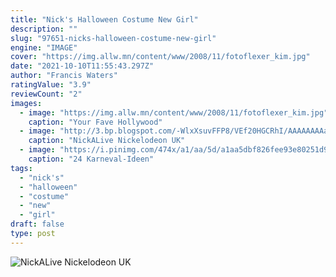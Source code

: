 ```yaml
---
title: "Nick's Halloween Costume New Girl"
description: ""
slug: "97651-nicks-halloween-costume-new-girl"
engine: "IMAGE"
cover: "https://img.allw.mn/content/www/2008/11/fotoflexer_kim.jpg"
date: "2021-10-10T11:55:43.297Z"
author: "Francis Waters"
ratingValue: "3.9"
reviewCount: "2"
images:
  - image: "https://img.allw.mn/content/www/2008/11/fotoflexer_kim.jpg"
    caption: "Your Fave Hollywood"
  - image: "http://3.bp.blogspot.com/-WlxXsuvFFP8/VEf20HGCRhI/AAAAAAAAaeU/tYTHsh5LUaE/s1600/nicky-ricky-dicky-and-dawn-scaredy-dance-nickelodeon-usa-nick-press-photo-nrdd-halloween_1.jpg"
    caption: "NickALive Nickelodeon UK"
  - image: "https://i.pinimg.com/474x/a1/aa/5d/a1aa5dbf826fee93e80251d920c65d88.jpg"
    caption: "24 Karneval-Ideen"
tags:
  - "nick's"
  - "halloween"
  - "costume"
  - "new"
  - "girl"
draft: false
type: post
---
```



![NickALive Nickelodeon UK](http://3.bp.blogspot.com/-WlxXsuvFFP8/VEf20HGCRhI/AAAAAAAAaeU/tYTHsh5LUaE/s1600/nicky-ricky-dicky-and-dawn-scaredy-dance-nickelodeon-usa-nick-press-photo-nrdd-halloween_1.jpg "NickALive Nickelodeon UK")


<!--inArticleAds-->

<!--galleryOne-->


<!--inArticleAds-->

<!--galleryTwo-->


<!--galleryThree-->


